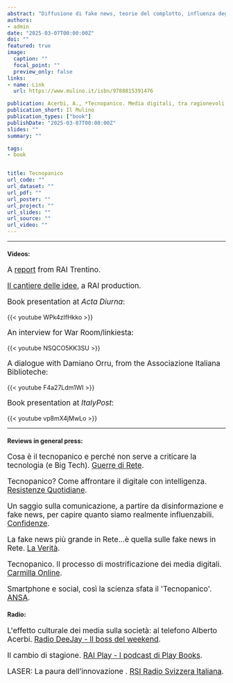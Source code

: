 ```yaml
---
abstract: "Diffusione di fake news, teorie del complotto, influenza degli algoritmi sulle nostre scelte e sui nostri comportamenti, impatto dei social media sulla salute mentale dei ragazzi e molto altro. Quante sono le paure collettive legate alle recenti tecnologie di comunicazione digitale? Del resto, la storia ci insegna che ogni innovazione - dalla stampa ai social media - ha spesso suscitato paure che si sono poi rivelate eccessive. Questo libro smonta alcuni miti contemporanei, mostrando come possiamo affrontare con intelligenza e consapevolezza le sfide dell'era digitale. Una guida indispensabile per orientarsi tra preoccupazioni giustificate e allarmismi infondati, e affrontare in modo critico e consapevole l'era digitale."
authors:
- admin
date: "2025-03-07T00:00:00Z"
doi: ""
featured: true
image:
  caption: ""
  focal_point: ""
  preview_only: false
links:
- name: Link
  url: https://www.mulino.it/isbn/9788815391476

publication: Acerbi, A., *Tecnopanico. Media digitali, tra ragionevoli cautele e paure ingiustificate*, Il Mulino
publication_short: Il Mulino
publication_types: ["book"]
publishDate: "2025-03-07T00:00:00Z"
slides: ""
summary: ""

tags:
- book


title: Tecnopanico
url_code: ""
url_dataset: ""
url_pdf: ""
url_poster: ""
url_project: ""
url_slides: ""
url_source: ""
url_video: ""
---
```


---

<h4>Videos:</h4>

<p style="font-size:17px">A <a href="https://www.rainews.it/tgr/trento/video/2025/04/tecnopanico-acerbi-smartphone-fake-news-media-social-2bec8e78-ce9a-4ad8-8038-24814688a66d.html">report</a> from RAI Trentino.</p>

<p style="font-size:17px"><a href="http://www.rai.tv/dl/RaiTV/programmi/media/ContentItem-61628d64-0e47-47be-ae09-13e373e6626e.html">Il cantiere delle idee</a>, a RAI production.</p>

<p style="font-size:17px">Book presentation at <em>Acta Diurna</em>:</p>

{{< youtube WPk4zIfHkko >}}

<p style="font-size:17px">An interview for War Room/linkiesta:</p>

{{< youtube NSQCO5KK3SU >}}

<p style="font-size:17px">A dialogue with Damiano Orru, from the Associazione Italiana Biblioteche:</p>

{{< youtube F4a27Ldm1WI >}}

<p style="font-size:17px">Book presentation at <em>ItalyPost</em>:</p>

{{< youtube vp8mX4jMwLo >}}

---

<h4>Reviews in general press:</h4>

 <p style="font-size:17px">Cosa è il tecnopanico e perché non serve a criticare la tecnologia (e Big Tech). <a href="https://www.guerredirete.it/cosa-e-il-tecnopanico/">Guerre di Rete</a>.</p>

<p style="font-size:17px">Tecnopanico? Come affrontare il digitale con intelligenza. <a href="https://www.resistenzequotidiane.it/tecnopanico-come-affrontare-il-digitale-con-intelligenza/
">Resistenze Quotidiane</a>.</p>

<p style="font-size:17px">Un saggio sulla comunicazione, a partire da disinformazione e fake news, per capire quanto siamo realmente influenzabili. <a href="https://www.confidenze.com/leggi-con-noi/tecnopanico-di-alberto-acerbi/
">Confidenze</a>.</p>

<p style="font-size:17px">La fake news più grande in Rete...è quella sulle fake news in Rete. <a href="https://www.laverita.info/la-fake-news-piu-grande-in-rete-e-quella-sulle-fake-news-in-rete-2671351886.html
">La Verità</a>.</p>

<p style="font-size:17px">Tecnopanico. Il processo di mostrificazione dei media digitali. <a href="https://www.carmillaonline.com/2025/04/19/tecnopanico-il-processo-di-mostrificazione-dei-media-digitali/
">Carmilla Online</a>.</p>

 <p style="font-size:17px">Smartphone e social, così la scienza sfata il 'Tecnopanico'. <a href="https://www.ansa.it/canale_scienza/notizie/libri/2025/04/28/smartphone-e-social-cosi-la-scienza-sfata-il-tecnopanico_f9f669d2-b761-47e1-9c88-3257a2088cd9.html">ANSA</a>.</p>

<h4>Radio:</h4>

 <p style="font-size:17px">L'effetto culturale dei media sulla società: al telefono Alberto Acerbi. <a href="https://www.deejay.it/programmi/il-boss-del-weekend/highlights/leffetto-culturale-dei-media-sulla-societa-al-telefono-alberto-acerbi/">Radio DeeJay - Il boss del weekend</a>.</p>

 <p style="font-size:17px">Il cambio di stagione. <a href="https://www.raiplaysound.it/audio/2025/04/I-podcast-di-Play-books-Ep139-Il-cambio-di-stagione-462e1977-1484-44e5-96c7-d8dbb70896de.html">RAI Play - I podcast di Play Books</a>.</p>

 <p style="font-size:17px">LASER: La paura dell’innovazione . <a href="https://www.rsi.ch/rete-due/programmi/cultura/laser/La-paura-dell’innovazione--2848877.html">RSI Radio Svizzera Italiana</a>.</p>

